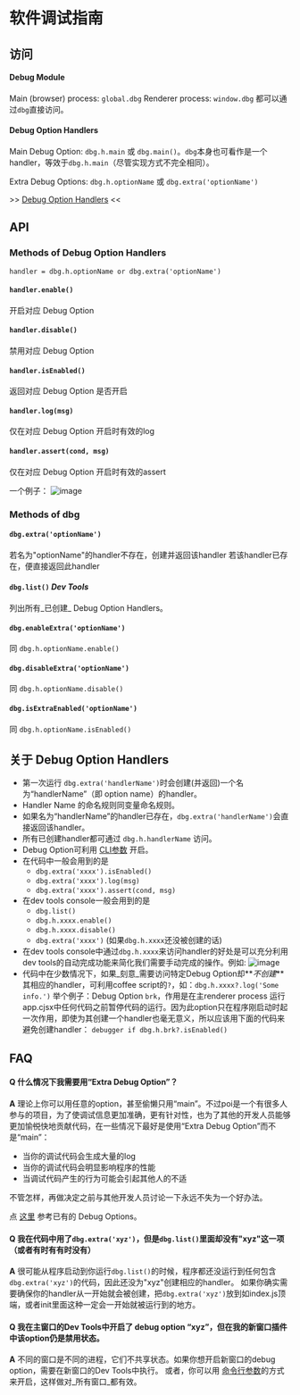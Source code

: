 # 软件调试指南

## 访问

#### Debug Module
Main (browser) process: `global.dbg`
Renderer process: `window.dbg`
都可以通过`dbg`直接访问。

#### Debug Option Handlers
Main Debug Option: `dbg.h.main` 或 `dbg.main()`。`dbg`本身也可看作是一个handler，等效于`dbg.h.main`（尽管实现方式不完全相同）。

Extra Debug Options: `dbg.h.optionName` 或 `dbg.extra('optionName')`

\>> [Debug Option Handlers](#关于-debug-option-handlers) <<

## API

### Methods of Debug Option Handlers

```
handler = dbg.h.optionName or dbg.extra('optionName')
```

#### `handler.enable()`
开启对应 Debug Option

#### `handler.disable()`
禁用对应 Debug Option

#### `handler.isEnabled()`
返回对应 Debug Option 是否开启

#### `handler.log(msg)`
仅在对应 Debug Option 开启时有效的log

#### `handler.assert(cond, msg)`
仅在对应 Debug Option 开启时有效的assert

一个例子：
![image](https://cloud.githubusercontent.com/assets/13615512/14062260/36946042-f3e4-11e5-9615-1e024035681a.png)

### Methods of dbg

#### `dbg.extra('optionName')`
若名为"optionName"的handler不存在，创建并返回该handler
若该handler已存在，便直接返回此handler

#### `dbg.list()` _Dev Tools_
列出所有_已创建_ Debug Option Handlers。

#### `dbg.enableExtra('optionName')`
同 `dbg.h.optionName.enable()`

#### `dbg.disableExtra('optionName')`
同 `dbg.h.optionName.disable()`

#### `dbg.isExtraEnabled('optionName')`
同 `dbg.h.optionName.isEnabled()`

## 关于 Debug Option Handlers

* 第一次运行 `dbg.extra('handlerName')`时会创建(并返回)一个名为“handlerName”（即 option name）的handler。
* Handler Name 的命名规则同变量命名规则。
* 如果名为“handlerName”的handler已存在，`dbg.extra('handlerName')`会直接返回该handler。
* 所有已创建handler都可通过 `dbg.h.handlerName` 访问。
* Debug Option可利用 [CLI参数](command-line-args.md#debugging) 开启。
* 在代码中一般会用到的是
  * `dbg.extra('xxxx').isEnabled()`
  * `dbg.extra('xxxx').log(msg)`
  * `dbg.extra('xxxx').assert(cond, msg)`
* 在dev tools console一般会用到的是
  * `dbg.list()`
  * `dbg.h.xxxx.enable()`
  * `dbg.h.xxxx.disable()`
  * `dbg.extra('xxxx')` (如果`dbg.h.xxxx`还没被创建的话)
* 在dev tools console中通过`dbg.h.xxxx`来访问handler的好处是可以充分利用dev tools的自动完成功能来简化我们需要手动完成的操作。例如:
  ![image](https://cloud.githubusercontent.com/assets/13615512/14062285/708745c0-f3e5-11e5-9df3-9a082d678180.png)
* 代码中在少数情况下，如果_刻意_需要访问特定Debug Option却**_不创建_**其相应的handler，可利用coffee script的`?`，如：`dbg.h.xxxx?.log('Some info.')`
  举个例子：Debug Option `brk`，作用是在主renderer process 运行app.cjsx中任何代码之前暂停代码的运行。因为此option只在程序刚启动时起一次作用，即使为其创建一个handler也毫无意义，所以应该用下面的代码来避免创建handler：
  `debugger if dbg.h.brk?.isEnabled()`

## FAQ

#### **Q** 什么情况下我需要用“Extra Debug Option”？
**A** 理论上你可以用任意的option，甚至偷懒只用“main”。不过poi是一个有很多人参与的项目，为了使调试信息更加准确，更有针对性，也为了其他的开发人员能够更加愉~~悦~~快地贡献代码，在一些情况下最好是使用“Extra Debug Option”而不是“main”：
* 当你的调试代码会生成大量的log
* 当你的调试代码会明显影响程序的性能
* 当调试代码产生的行为可能会引起其他人的不适

不管怎样，再做决定之前与其他开发人员讨论一下永远不失为一个好办法。

点 [这里](command-line-args.md#known-extra-debug-options) 参考已有的 Debug Options。

#### **Q** 我在代码中用了`dbg.extra('xyz')`，但是`dbg.list()`里面却没有"xyz"这一项（或者有时有有时没有）
**A** 很可能从程序启动到你运行`dbg.list()`的时候，程序都还没运行到任何包含`dbg.extra('xyz')`的代码，因此还没为"xyz"创建相应的handler。
如果你确实需要确保你的handler从一开始就会被创建，把`dbg.extra('xyz')`放到如index.js顶端，或者init里面这种一定会一开始就被运行到的地方。

#### **Q** 我在主窗口的Dev Tools中开启了 debug option “xyz”，但在我的新窗口插件中该option仍是禁用状态。
**A** 不同的窗口是不同的进程，它们不共享状态。如果你想开启新窗口的debug option，需要在新窗口的Dev Tools中执行。
或者，你可以用 [命令行参数](command-line-args.md#debugging)的方式来开启，这样做对_所有窗口_都有效。
